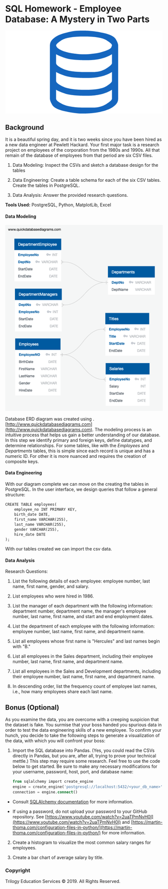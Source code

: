 # SQL Homework - Employee Database: A Mystery in Two Parts

![sql.png](figures/sql.png)


## Background

It is a beautiful spring day, and it is two weeks since you have been hired as a new data engineer at Pewlett Hackard. Your first major task is a research project on employees of the corporation from the 1980s and 1990s. All that remain of the database of employees from that period are six CSV files.

1. Data Modeling: Inspect the CSVs and sketch a database design for the tables

2. Data Engineering: Create a table schema for each of the six CSV tables. Create the tables in PostgreSQL.

3. Data Analysis: Answer the provided research questions.

**Tools Used:** PostgreSQL, Python, MatplotLib, Excel


#### Data Modeling

![DB-design](figures/dbd.png)

Database ERD diagram was created using .[http://www.quickdatabasediagrams.com](http://www.quickdatabasediagrams.com).
The modeling process is an intuitive process that helps us gain a better understanding of our database. In this step we identify primary and foreign keys, define datatypes, and determine relationships. For some tables, like with the *Employees* and *Departments* tables, this is simple since each record is unique and has a numeric ID. For other it is more nuanced and requires the creation of composite keys. 


#### Data Engineering

With our diagram complete we can move on the creating the tables in PostgreSQL. In the user interface, we design queries that follow a general structure: 
```
CREATE TABLE employees(
	employee_no INT PRIMARY KEY,
	birth_date DATE,
	first_name VARCHAR(255),
	last_name VARCHAR(255),
	gender VARCHAR(255),
	hire_date DATE
);
```
With our tables created we can import the csv data.

#### Data Analysis

Research Questions:

1. List the following details of each employee: employee number, last name, first name, gender, and salary.

2. List employees who were hired in 1986.

3. List the manager of each department with the following information: department number, department name, the manager's employee number, last name, first name, and start and end employment dates.

4. List the department of each employee with the following information: employee number, last name, first name, and department name.

5. List all employees whose first name is "Hercules" and last names begin with "B."

6. List all employees in the Sales department, including their employee number, last name, first name, and department name.

7. List all employees in the Sales and Development departments, including their employee number, last name, first name, and department name.

8. In descending order, list the frequency count of employee last names, i.e., how many employees share each last name.

## Bonus (Optional)

As you examine the data, you are overcome with a creeping suspicion that the dataset is fake. You surmise that your boss handed you spurious data in order to test the data engineering skills of a new employee. To confirm your hunch, you decide to take the following steps to generate a visualization of the data, with which you will confront your boss:

1. Import the SQL database into Pandas. (Yes, you could read the CSVs directly in Pandas, but you are, after all, trying to prove your technical mettle.) This step may require some research. Feel free to use the code below to get started. Be sure to make any necessary modifications for your username, password, host, port, and database name:

   ```sql
   from sqlalchemy import create_engine
   engine = create_engine('postgresql://localhost:5432/<your_db_name>')
   connection = engine.connect()
   ```

* Consult [SQLAlchemy documentation](https://docs.sqlalchemy.org/en/latest/core/engines.html#postgresql) for more information.

* If using a password, do not upload your password to your GitHub repository. See [https://www.youtube.com/watch?v=2uaTPmNvH0I](https://www.youtube.com/watch?v=2uaTPmNvH0I) and [https://martin-thoma.com/configuration-files-in-python/](https://martin-thoma.com/configuration-files-in-python/) for more information.

2. Create a histogram to visualize the most common salary ranges for employees.

3. Create a bar chart of average salary by title.

### Copyright

Trilogy Education Services © 2019. All Rights Reserved.
